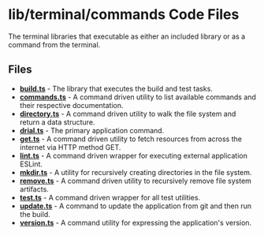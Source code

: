 # lib/terminal/commands Code Files
The terminal libraries that executable as either an included library or as a command from the terminal.

## Files
<!-- Do not edit below this line.  Contents dynamically populated. -->

* **[build.ts](build.ts)**         - The library that executes the build and test tasks.
* **[commands.ts](commands.ts)**   - A command driven utility to list available commands and their respective documentation.
* **[directory.ts](directory.ts)** - A command driven utility to walk the file system and return a data structure.
* **[drial.ts](drial.ts)**         - The primary application command.
* **[get.ts](get.ts)**             - A command driven utility to fetch resources from across the internet via HTTP method GET.
* **[lint.ts](lint.ts)**           - A command driven wrapper for executing external application ESLint.
* **[mkdir.ts](mkdir.ts)**         - A utility for recursively creating directories in the file system.
* **[remove.ts](remove.ts)**       - A command driven utility to recursively remove file system artifacts.
* **[test.ts](test.ts)**           - A command driven wrapper for all test utilities.
* **[update.ts](update.ts)**       - A command to update the application from git and then run the build.
* **[version.ts](version.ts)**     - A command utility for expressing the application's version.